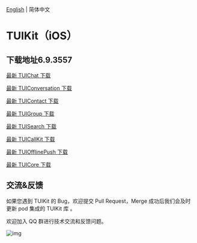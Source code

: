 [English](./README.md) | 简体中文

# TUIKit（iOS）

## 下载地址6.9.3557

[最新 TUIChat 下载](https://im.sdk.cloud.tencent.cn/download/tuikit/6.9.3557/ios/TUIChat.zip)

[最新 TUIConversation 下载](https://im.sdk.cloud.tencent.cn/download/tuikit/6.9.3557/ios/TUIConversation.zip)

[最新 TUIContact 下载](https://im.sdk.cloud.tencent.cn/download/tuikit/6.9.3557/ios/TUIContact.zip)

[最新 TUIGroup 下载](https://im.sdk.cloud.tencent.cn/download/tuikit/6.9.3557/ios/TUIGroup.zip)

[最新 TUISearch 下载](https://im.sdk.cloud.tencent.cn/download/tuikit/6.9.3557/ios/TUISearch.zip)

[最新 TUICallKit 下载](https://im.sdk.cloud.tencent.cn/download/tuikit/6.9.3557/ios/TUICallKit.zip)

[最新 TUIOfflinePush 下载](https://im.sdk.cloud.tencent.cn/download/tuikit/6.9.3557/ios/TUIOfflinePush.zip)


[最新 TUICore 下载](https://im.sdk.cloud.tencent.cn/download/tuikit/6.9.3557/ios/TUICore.zip)


## 交流&反馈

如果您遇到 TUIKit 的 Bug，欢迎提交  Pull Request，Merge 成功后我们会及时更新 pod 集成的 TUIKit 库 。

欢迎加入 QQ 群进行技术交流和反馈问题。

![img]( https://im.sdk.qcloud.com/tools/resource/officialwebsite/pictures/doc_tuikit_qq_group.jpg)